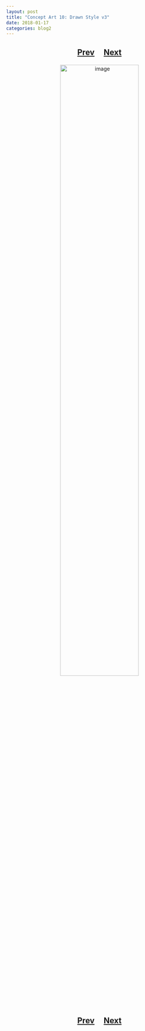 ```yaml
---
layout: post
title: "Concept Art 10: Drawn Style v3"
date: 2018-01-17
categories: blog2
---
```


<h2>
  <p style="text-align:center;">
    <a href="/wingsofthechorus/archive/2018/01/08/conceptart9">Prev</a>
    &nbsp;&nbsp;&nbsp;
    <a href="/wingsofthechorus/archive/2018/02/20/conceptart11">Next</a>
  </p>
</h2>

<p style="text-align:center;">
  <img src="/wingsofthechorus/images/conceptart/ca10.png" width="65%" alt="image"/>
</p>

<h2>
  <p style="text-align:center;">
    <a href="/wingsofthechorus/archive/2018/01/08/conceptart9">Prev</a>
    &nbsp;&nbsp;&nbsp;
    <a href="/wingsofthechorus/archive/2018/02/20/conceptart11">Next</a>
  </p>
</h2>
